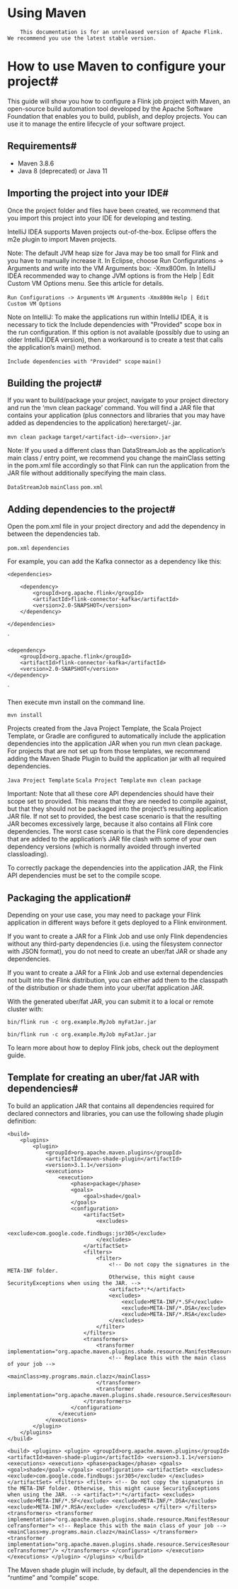 # Using Maven


> 
        This documentation is for an unreleased version of Apache Flink. We recommend you use the latest stable version.
    


# How to use Maven to configure your project#


This guide will show you how to configure a Flink job project with Maven,
an open-source build automation tool developed by the Apache Software Foundation that enables you to build,
publish, and deploy projects. You can use it to manage the entire lifecycle of your software project.


## Requirements#

* Maven 3.8.6
* Java 8 (deprecated) or Java 11

## Importing the project into your IDE#


Once the project folder and files
have been created, we recommend that you import this project into your IDE for developing and testing.


IntelliJ IDEA supports Maven projects out-of-the-box. Eclipse offers the m2e plugin
to import Maven projects.


Note: The default JVM heap size for Java may be too small for Flink and you have to manually increase it.
In Eclipse, choose Run Configurations -> Arguments and write into the VM Arguments box: -Xmx800m.
In IntelliJ IDEA recommended way to change JVM options is from the Help | Edit Custom VM Options menu.
See this article for details.

`Run Configurations -> Arguments`
`VM Arguments`
`-Xmx800m`
`Help | Edit Custom VM Options`

Note on IntelliJ: To make the applications run within IntelliJ IDEA, it is necessary to tick the
Include dependencies with "Provided" scope box in the run configuration. If this option is not available
(possibly due to using an older IntelliJ IDEA version), then a workaround is to create a test that
calls the application’s main() method.

`Include dependencies with "Provided" scope`
`main()`

## Building the project#


If you want to build/package your project, navigate to your project directory and run the
‘mvn clean package’ command. You will find a JAR file that contains your application (plus connectors
and libraries that you may have added as dependencies to the application) here:target/<artifact-id>-<version>.jar.

`mvn clean package`
`target/<artifact-id>-<version>.jar`

Note: If you used a different class than DataStreamJob as the application’s main class / entry point,
we recommend you change the mainClass setting in the pom.xml file accordingly so that Flink
can run the application from the JAR file without additionally specifying the main class.

`DataStreamJob`
`mainClass`
`pom.xml`

## Adding dependencies to the project#


Open the pom.xml file in your project directory and add the dependency in between
the dependencies tab.

`pom.xml`
`dependencies`

For example, you can add the Kafka connector as a dependency like this:


```
<dependencies>
    
    <dependency>
        <groupId>org.apache.flink</groupId>
        <artifactId>flink-connector-kafka</artifactId>
        <version>2.0-SNAPSHOT</version>
    </dependency>
    
</dependencies>

```

`<dependencies>
    
    <dependency>
        <groupId>org.apache.flink</groupId>
        <artifactId>flink-connector-kafka</artifactId>
        <version>2.0-SNAPSHOT</version>
    </dependency>
    
</dependencies>
`

Then execute mvn install on the command line.

`mvn install`

Projects created from the Java Project Template, the Scala Project Template, or Gradle are configured
to automatically include the application dependencies into the application JAR when you run mvn clean package.
For projects that are not set up from those templates, we recommend adding the Maven Shade Plugin to
build the application jar with all required dependencies.

`Java Project Template`
`Scala Project Template`
`mvn clean package`

Important: Note that all these core API dependencies should have their scope set to provided. This means that
they are needed to compile against, but that they should not be packaged into the project’s resulting
application JAR file. If not set to provided, the best case scenario is that the resulting JAR
becomes excessively large, because it also contains all Flink core dependencies. The worst case scenario
is that the Flink core dependencies that are added to the application’s JAR file clash with some of
your own dependency versions (which is normally avoided through inverted classloading).


To correctly package the dependencies into the application JAR, the Flink API dependencies must
be set to the compile scope.


## Packaging the application#


Depending on your use case, you may need to package your Flink application in different ways before it
gets deployed to a Flink environment.


If you want to create a JAR for a Flink Job and use only Flink dependencies without any third-party
dependencies (i.e. using the filesystem connector with JSON format), you do not need to create an
uber/fat JAR or shade any dependencies.


If you want to create a JAR for a Flink Job and use external dependencies not built into the Flink
distribution, you can either add them to the classpath of the distribution or shade them into your
uber/fat application JAR.


With the generated uber/fat JAR, you can submit it to a local or remote cluster with:


```
bin/flink run -c org.example.MyJob myFatJar.jar

```

`bin/flink run -c org.example.MyJob myFatJar.jar
`

To learn more about how to deploy Flink jobs, check out the deployment guide.


## Template for creating an uber/fat JAR with dependencies#


To build an application JAR that contains all dependencies required for declared connectors and libraries,
you can use the following shade plugin definition:


```
<build>
    <plugins>
        <plugin>
            <groupId>org.apache.maven.plugins</groupId>
            <artifactId>maven-shade-plugin</artifactId>
            <version>3.1.1</version>
            <executions>
                <execution>
                    <phase>package</phase>
                    <goals>
                        <goal>shade</goal>
                    </goals>
                    <configuration>
                        <artifactSet>
                            <excludes>
                                <exclude>com.google.code.findbugs:jsr305</exclude>
                            </excludes>
                        </artifactSet>
                        <filters>
                            <filter>
                                <!-- Do not copy the signatures in the META-INF folder.
                                Otherwise, this might cause SecurityExceptions when using the JAR. -->
                                <artifact>*:*</artifact>
                                <excludes>
                                    <exclude>META-INF/*.SF</exclude>
                                    <exclude>META-INF/*.DSA</exclude>
                                    <exclude>META-INF/*.RSA</exclude>
                                </excludes>
                            </filter>
                        </filters>
                        <transformers>
                            <transformer implementation="org.apache.maven.plugins.shade.resource.ManifestResourceTransformer">
                                <!-- Replace this with the main class of your job -->
                                <mainClass>my.programs.main.clazz</mainClass>
                            </transformer>
                            <transformer implementation="org.apache.maven.plugins.shade.resource.ServicesResourceTransformer"/>
                        </transformers>
                    </configuration>
                </execution>
            </executions>
        </plugin>
    </plugins>
</build>

```

`<build>
    <plugins>
        <plugin>
            <groupId>org.apache.maven.plugins</groupId>
            <artifactId>maven-shade-plugin</artifactId>
            <version>3.1.1</version>
            <executions>
                <execution>
                    <phase>package</phase>
                    <goals>
                        <goal>shade</goal>
                    </goals>
                    <configuration>
                        <artifactSet>
                            <excludes>
                                <exclude>com.google.code.findbugs:jsr305</exclude>
                            </excludes>
                        </artifactSet>
                        <filters>
                            <filter>
                                <!-- Do not copy the signatures in the META-INF folder.
                                Otherwise, this might cause SecurityExceptions when using the JAR. -->
                                <artifact>*:*</artifact>
                                <excludes>
                                    <exclude>META-INF/*.SF</exclude>
                                    <exclude>META-INF/*.DSA</exclude>
                                    <exclude>META-INF/*.RSA</exclude>
                                </excludes>
                            </filter>
                        </filters>
                        <transformers>
                            <transformer implementation="org.apache.maven.plugins.shade.resource.ManifestResourceTransformer">
                                <!-- Replace this with the main class of your job -->
                                <mainClass>my.programs.main.clazz</mainClass>
                            </transformer>
                            <transformer implementation="org.apache.maven.plugins.shade.resource.ServicesResourceTransformer"/>
                        </transformers>
                    </configuration>
                </execution>
            </executions>
        </plugin>
    </plugins>
</build>
`

The Maven shade plugin will include,
by default, all the dependencies in the “runtime” and “compile” scope.
